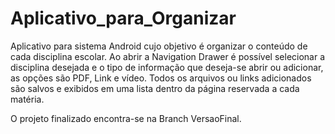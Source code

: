 # Aplicativo_para_Organizar

Aplicativo para sistema Android cujo objetivo é organizar o conteúdo de cada disciplina escolar. Ao abrir a Navigation Drawer é possível selecionar a disciplina desejada e o tipo de informação que deseja-se abrir ou adicionar, as opções são PDF, Link e vídeo. Todos os arquivos ou links adicionados são salvos e exibidos em uma lista dentro da página reservada a cada matéria.

O projeto finalizado encontra-se na Branch VersaoFinal. 
